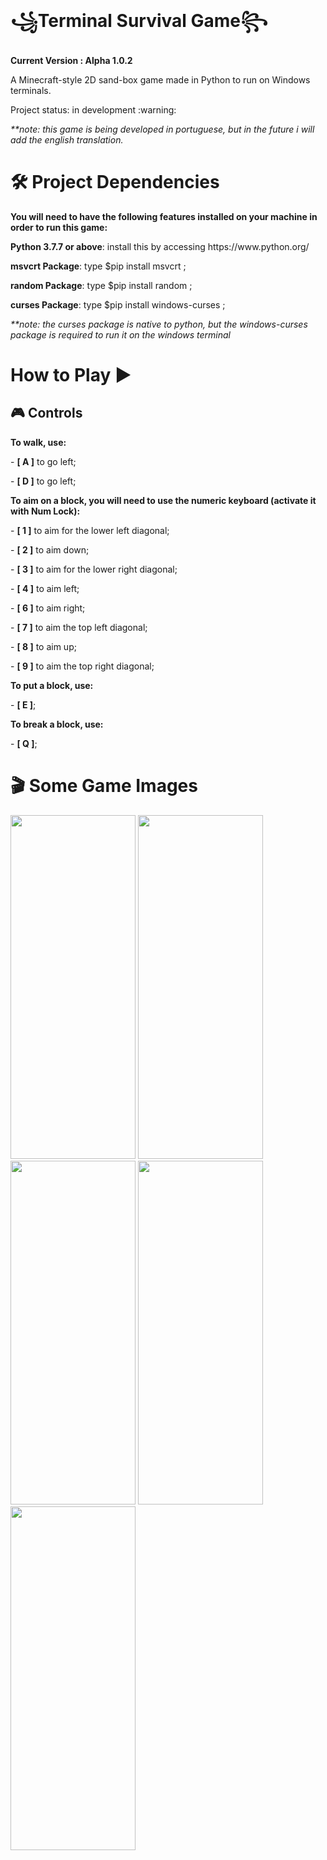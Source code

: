 # ꧁Terminal Survival Game꧂
<p><b>Current Version : Alpha 1.0.2</b></p>
<p>A Minecraft-style 2D sand-box game made in Python to run on Windows terminals.</p>
<p>Project status: in development :warning:</p>
<p><i>**note: this game is being developed in portuguese, but in the future i will add the english translation.</i></p>

# 🛠 Project Dependencies
<p><b>You will need to have the following features installed on your machine in order to run this game:</b></p>
<p><b>Python 3.7.7 or above</b>: install this by accessing https://www.python.org/</p>
<p><b>msvcrt Package</b>: type $pip install msvcrt ;</p>
<p><b>random Package</b>: type $pip install random ;</p>
<p><b>curses Package</b>: type $pip install windows-curses ;</p>
<p><i>**note: the curses package is native to python, but the windows-curses package is required to run it on the windows terminal</i></p>

# How to Play ▶

## :video_game: Controls

<p><b>To walk, use:</b></p>
<p> - <b>[ A ]</b> to go left;</p>
<p> - <b>[ D ]</b> to go left;</p>

<p><b>To aim on a block, you will need to use the numeric keyboard (activate it with Num Lock):</b></p>
<p> - <b>[ 1 ]</b> to aim for the lower left diagonal;</p>
<p> - <b>[ 2 ]</b> to aim down;</p>
<p> - <b>[ 3 ]</b> to aim for the lower right diagonal;</p>
<p> - <b>[ 4 ]</b> to aim left;</p>
<p> - <b>[ 6 ]</b> to aim right;</p>
<p> - <b>[ 7 ]</b> to aim the top left diagonal;</p>
<p> - <b>[ 8 ]</b> to aim up;</p>
<p> - <b>[ 9 ]</b> to aim the top right diagonal;</p>

<p><b>To put a block, use:</b></p>
<p> - <b>[ E ]</b>;</p>

<p><b>To break a block, use:</b></p>
<p> - <b>[ Q ]</b>;</p>

# :clapper: Some Game Images

<img src="https://raw.githubusercontent.com/Guilherme-De-Marchi/Terminal-Survival-Game/master/img/in-game.gif" height="550" width="200"/>

<img src="https://raw.githubusercontent.com/Guilherme-De-Marchi/Terminal-Survival-Game/master/img/print1.JPG" height="550" width="200"/>
<img src="https://raw.githubusercontent.com/Guilherme-De-Marchi/Terminal-Survival-Game/master/img/print2.JPG" height="550" width="200"/>
<img src="https://raw.githubusercontent.com/Guilherme-De-Marchi/Terminal-Survival-Game/master/img/print3.JPG" height="550" width="200"/>
<img src="https://raw.githubusercontent.com/Guilherme-De-Marchi/Terminal-Survival-Game/master/img/print4.JPG" height="550" width="200"/>
